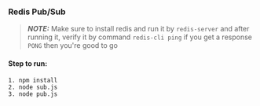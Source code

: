 ### Redis Pub/Sub 

> **_NOTE:_**  Make sure to install redis and run it by `redis-server` and after running it, verify it by command `redis-cli ping` if you get a response `PONG` then you're good to go

#### Step to run: 
    1. npm install
    2. node sub.js
    3. node pub.js
